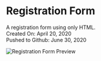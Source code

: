 # Registration Form
A registration form using only HTML.\
Created On: April 20, 2020\
Pushed to Github: June 30, 2020

![Registration Form Preview](https://user-images.githubusercontent.com/62450912/86509015-608a7c80-bdaa-11ea-9ce0-12c342a13216.png)
